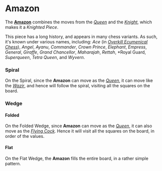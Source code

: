 # Amazon

The [**Amazon**](#wiki:Amazon_(chess)) combines the moves from the
[*Queen*](queen.html) and the
[*Knight*](knight.html), which makes it a *Knighted Piece*.

This piece has a long history, and appears in many chess variants. As such,
it's known under various names, including:
*Ace* (in [*Overkill Ecumenical
Chess*](#chess-v:rules/overkill-ecumenical-chess)),
*Angel*, *Ayanu*, *Commander*, *Crown Prince*, *Elephant*, *Empress*,
*General*, *Giraffe*, *Grand Chancellor*, *Maharajah*, *Rettah*,
*Royal Guard, *Superqueen*, *Tetra Queen*, and *Wyvern*.

### Spiral

On the Spiral, since the **Amazon** can move as the [*Queen*](queen.html),
it can move like the [*Wazir*](wazir.html), and hence will follow the spiral,
visiting all the squares on the board. 

### Wedge

#### Folded

On the Folded Wedge, since **Amazon** can move as the [*Queen*](queen.html),
it can also move as the [*Flying Cock*](flying_cock.html). Hence
it will visit all the squares on the board, in order of the values.

#### Flat

On the Flat Wedge, the **Amazon** fills the entire board, in a 
rather simple pattern.

